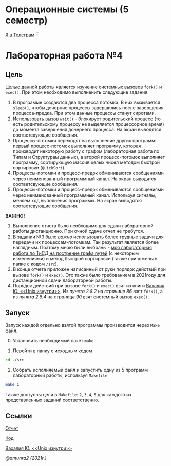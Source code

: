 # Операционные системы (5 семестр)

 [Я в Телеграм](https://t.me/amunra2) <img src="https://img.icons8.com/external-tal-revivo-shadow-tal-revivo/344/external-telegram-is-a-cloud-based-instant-messaging-and-voice-over-ip-service-logo-shadow-tal-revivo.png" alt="Telegram" width=15>

# Лабораторная работа №4

## Цель

Целью данной работы является изучение системных вызовов `fork()` и `exec()`. При этом необходимо выполненить следующие задания.

1. В программе создаются два процесса потомка. В них вызывается `sleep()`, чтобы дочерние процессы завершились после завершения процесса-предка. При этом данные процессы станут сиротами.
2. Использовать вызов `wait()` - блокирует родительский процесс (то есть родительскому процессу не выделяется процессорное время) до момента завершения дочернего процесса. На экран выводятся соответсвующие сообщения.
3. Процессы-потомки переходят на выполнение других программ: первый процесс-потомок выполняет программу, которая производит некоторую работу с графом (лабораторная работа по Типам и Структурам данных), а второй процесс-потомок выполняет программу, сортирующую массив целых чисел методом быстрой сортировки (`QuickSort`).
4. Процессы-потомки и процесс-предок обмениваются сообщениями через неименованный программный канал. 
На экран выводятся соответсвующие сообщения.
5. Процессы-потомки и процесс-предок обмениваются сообщениями через неименованный программный канал. Используя сигналы, меняем ход выполнения программы. На экран выводятся соответсвующие сообщения.

__ВАЖНО!__

1. Выполнение отчета было необходимо для сдачи лабораторной работы дистанционно. При очной сдаче отчет не требутся.
2. В задании №3 было _важно_ использовать более трудные задачи для передачи их процессам-потомкам. Так результат является более наглядным. Поэтому мною были выбраны - [моя лабораторная работа по ТиСД на пострение графа путей](https://github.com/amunra2/tads-bmstu-iu7/tree/main/lab_07) (с некоторым изменениями) и метод быстрой сортировки (также приложены в папке с кодом `/src`).
3. В конце отчета приложен написанный от руки порядок действий при вызове `fork()` и `exec()`. Это также было требованием в 2021году для дистанционной сдачи лабораторной работы. 
4. Порядок действий при вызове `fork()` и `exec()` взят из книги [Вахалия Ю. <<Unix изнутри>>](./materials/Vakhalia_Yu_Unix_iznutri_2003.pdf). Из _пункта 2.8.2_ на _странице 86_ взят `fork()`, а из _пункта 2.8.4_ на _странице 90_ взят системный вызов `exec()`. 

## Запуск

Запуск каждой отдельно взятой программы производится через `Make` файл.

0. Установить необходимый пакет `make`.

1. Перейти в папку с исходным кодом
   
```bash
cd ./src
```

2. Собрать исполняемый файл и запустить одну из 5 программ лабораторный работы, используя `Makefile`
   
```bash
make 1
```

Также доступны цели в `Makefile`: `2`, `3`, `4`, `5` для каждого из представленных заданий соответственно.

## Ссылки

[Отчет](./docs/cvetkov53b_report.pdf)

[Код](./src)

[Вахалия Ю. <<Unix изнутри>>](./materials/Vakhalia_Yu_Unix_iznutri_2003.pdf)

_@amunra2 (2021г.)_
